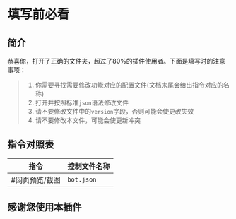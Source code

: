 # 填写前必看
## 简介
恭喜你，打开了正确的文件夹，超过了80%的插件使用者。下面是填写时的注意事项：
> 1. 你需要寻找需要修改功能对应的配置文件(文档末尾会给出指令对应的名称)
> 2. 打开并按照标准`json`语法修改文件
> 3. 请不要修改文件中的`version`字段，否则可能会使更改失效
> 4. 请不要修改本文件，可能会使更新冲突

## 指令对照表
|指令|控制文件名称|
|---------------------------------|-------------|
|#网页预览/截图|`bot.json`|

## 感谢您使用本插件